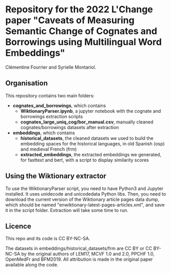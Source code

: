 # Repository for the 2022 L'Change paper "Caveats of Measuring Semantic Change of Cognates and Borrowings using Multilingual Word Embeddings"
Clémentine Fourrier and Syrielle Montariol.

## Organisation
This repository contains two main folders:
- **cognates_and_borrowings**, which contains 
	- **WiktionaryParser.ipynb**, a jupyter notebook with the cognate and borrowings extraction scripts
	- **cognates_large_uniq_cog/bor_manual.csv**, manually cleaned cognates/borrowings datasets after extraction
- **embeddings**, which contains 
	- **historical_datasets**, the cleaned datasets we used to build the embedding spaces for the historical languages, in old Spanish (osp) and medieval French (frm)
	- **extracted_embeddings**, the extracted embeddings we generated, for fasttext and bert, with a script to display similarity scores

## Using the Wiktionary extractor
To use the WiktionaryParser script, you need to have Python3 and Jupyter installed. It uses unidecode and unicodedata Python libs. 
Then, you need to download the current version of the Wiktionary article pages data dump, which should be named "enwiktionary-latest-pages-articles.xml", and save it in the script folder. Extraction will take some time to run.

## Licence
This repo and its code is CC BY-NC-SA.

The datasets in embeddings/historical_datasets/frm are CC BY or CC BY-NC-SA by the original authors of LEM17, MCVF 1.0 and 2.0, PPCHF 1.0, OpenMedFr and BFM2019. All attribution is made in the original paper available along the code.